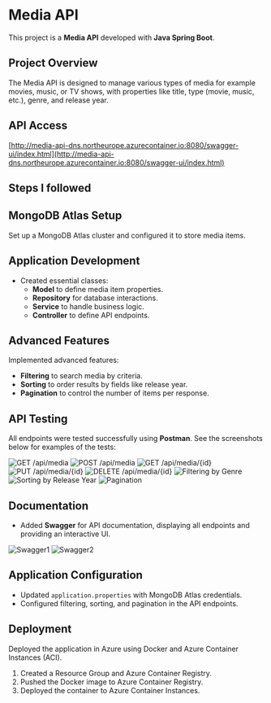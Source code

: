 # Media API

This project is a **Media API** developed with **Java Spring Boot**.

## Project Overview

The Media API is designed to manage various types of media for example movies, music, or TV shows, with properties like title, type (movie, music, etc.), genre, and release year.

## API Access

[http://media-api-dns.northeurope.azurecontainer.io:8080/swagger-ui/index.html](http://media-api-dns.northeurope.azurecontainer.io:8080/swagger-ui/index.html)

## Steps I followed

## MongoDB Atlas Setup

Set up a MongoDB Atlas cluster and configured it to store media items.

## Application Development

- Created essential classes:
  - **Model** to define media item properties.
  - **Repository** for database interactions.
  - **Service** to handle business logic.
  - **Controller** to define API endpoints.

## Advanced Features

Implemented advanced features:

- **Filtering** to search media by criteria.
- **Sorting** to order results by fields like release year.
- **Pagination** to control the number of items per response.

## API Testing

All endpoints were tested successfully using **Postman**. See the screenshots below for examples of the tests:

![GET /api/media](Images/1.png)
![POST /api/media](Images/2.png)
![GET /api/media/{id}](Images/3.png)
![PUT /api/media/{id}](Images/4.png)
![DELETE /api/media/{id}](Images/5.png)
![Filtering by Genre](Images/6.png)
![Sorting by Release Year](Images/7.png)
![Pagination](Images/8.png)

## Documentation

- Added **Swagger** for API documentation, displaying all endpoints and providing an interactive UI.

![Swagger1](Images/9.png)
![Swagger2](Images/10.png)

## Application Configuration

- Updated `application.properties` with MongoDB Atlas credentials.
- Configured filtering, sorting, and pagination in the API endpoints.

## Deployment

Deployed the application in Azure using Docker and Azure Container Instances (ACI).

1. Created a Resource Group and Azure Container Registry.
2. Pushed the Docker image to Azure Container Registry.
3. Deployed the container to Azure Container Instances.
